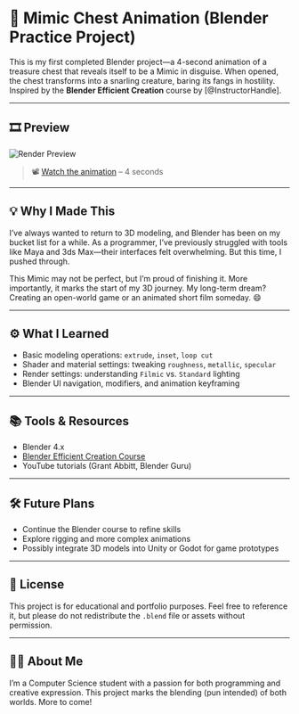 # 🧰 Mimic Chest Animation (Blender Practice Project)

This is my first completed Blender project—a 4-second animation of a treasure chest that reveals itself to be a Mimic in disguise. When opened, the chest transforms into a snarling creature, baring its fangs in hostility. Inspired by the **Blender Efficient Creation** course by [@InstructorHandle].

---

## 🎞️ Preview

![Render Preview](/Render/Exports/0100.png)

> 📽️ [Watch the animation](/Render/render.mp4) – 4 seconds

---

## 💡 Why I Made This

I’ve always wanted to return to 3D modeling, and Blender has been on my bucket list for a while. As a programmer, I’ve previously struggled with tools like Maya and 3ds Max—their interfaces felt overwhelming. But this time, I pushed through.

This Mimic may not be perfect, but I’m proud of finishing it. More importantly, it marks the start of my 3D journey. My long-term dream? Creating an open-world game or an animated short film someday. 😄

---

## ⚙️ What I Learned

- Basic modeling operations: `extrude`, `inset`, `loop cut`
- Shader and material settings: tweaking `roughness`, `metallic`, `specular`
- Render settings: understanding `Filmic` vs. `Standard` lighting
- Blender UI navigation, modifiers, and animation keyframing

---

## 📚 Tools & Resources

- Blender 4.x
- [Blender Efficient Creation Course](https://example.com)
- YouTube tutorials (Grant Abbitt, Blender Guru)

---

## 🛠️ Future Plans

- Continue the Blender course to refine skills
- Explore rigging and more complex animations
- Possibly integrate 3D models into Unity or Godot for game prototypes

---

## 📄 License

This project is for educational and portfolio purposes. Feel free to reference it, but please do not redistribute the `.blend` file or assets without permission.

---

## 🙋‍♂️ About Me

I’m a Computer Science student with a passion for both programming and creative expression. This project marks the blending (pun intended) of both worlds. More to come!

